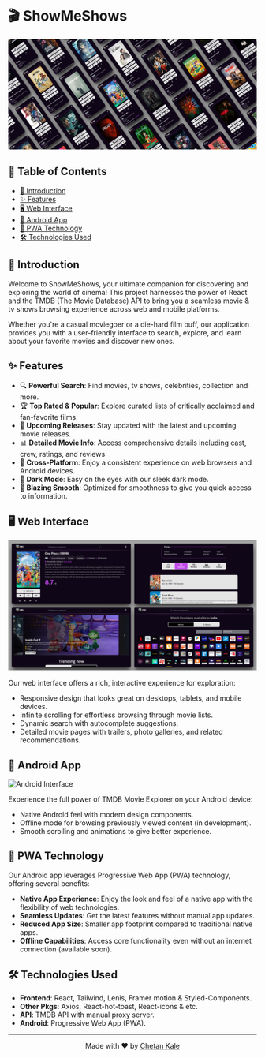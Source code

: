 # 🎬 ShowMeShows

![Project Banner](./assets/images/sms-banner.png)

## 📑 Table of Contents

-   [🌟 Introduction](#-introduction)
-   [✨ Features](#-features)
-   [🖥️ Web Interface](#️-web-interface)
-   [📱 Android App](#-android-app)
-   [🔗 PWA Technology](#-pwa-technology)
-   [🛠️ Technologies Used](#️-technologies-used)

## 🌟 Introduction

Welcome to ShowMeShows, your ultimate companion for discovering and exploring the world of cinema! This project harnesses the power of React and the TMDB (The Movie Database) API to bring you a seamless movie & tv shows browsing experience across web and mobile platforms.

Whether you're a casual moviegoer or a die-hard film buff, our application provides you with a user-friendly interface to search, explore, and learn about your favorite movies and discover new ones.

## ✨ Features

-   🔍 **Powerful Search**: Find movies, tv shows, celebrities, collection and more.
-   🏆 **Top Rated & Popular**: Explore curated lists of critically acclaimed and fan-favorite films.
-   📅 **Upcoming Releases**: Stay updated with the latest and upcoming movie releases.
-   📊 **Detailed Movie Info**: Access comprehensive details including cast, crew, ratings, and reviews
-   📱 **Cross-Platform**: Enjoy a consistent experience on web browsers and Android devices.
-   🌙 **Dark Mode**: Easy on the eyes with our sleek dark mode.
-   🚀 **Blazing Smooth**: Optimized for smoothness to give you quick access to information.

## 🖥️ Web Interface

![Web Interface](./assets/images/sms-web.png)

Our web interface offers a rich, interactive experience for exploration:

-   Responsive design that looks great on desktops, tablets, and mobile devices.
-   Infinite scrolling for effortless browsing through movie lists.
-   Dynamic search with autocomplete suggestions.
-   Detailed movie pages with trailers, photo galleries, and related recommendations.

## 📱 Android App

![Android Interface](./assets/images/sms-pwa-ss.png)

Experience the full power of TMDB Movie Explorer on your Android device:

-   Native Android feel with modern design components.
-   Offline mode for browsing previously viewed content (in development).
-   Smooth scrolling and animations to give better experience.

## 🔗 PWA Technology

Our Android app leverages Progressive Web App (PWA) technology, offering several benefits:

-   **Native App Experience**: Enjoy the look and feel of a native app with the flexibility of web technologies.
-   **Seamless Updates**: Get the latest features without manual app updates.
-   **Reduced App Size**: Smaller app footprint compared to traditional native apps.
-   **Offline Capabilities**: Access core functionality even without an internet connection (available soon).

## 🛠️ Technologies Used

-   **Frontend**: React, Tailwind, Lenis, Framer motion & Styled-Components.
-   **Other Pkgs**: Axios, React-hot-toast, React-icons & etc.
-   **API**: TMDB API with manual proxy server.
-   **Android**: Progressive Web App (PWA).

---

<p align="center">
  Made with ❤️ by <a href="https://github.com/Chetan3010">Chetan Kale</a>
</p>
